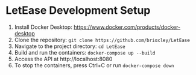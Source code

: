 # LetEase Development Setup

1. Install Docker Desktop: https://www.docker.com/products/docker-desktop
2. Clone the repository: `git clone https://github.com/brioxley/LetEase`
3. Navigate to the project directory: `cd LetEase`
4. Build and run the containers: `docker-compose up --build`
5. Access the API at http://localhost:8080
6. To stop the containers, press Ctrl+C or run `docker-compose down`